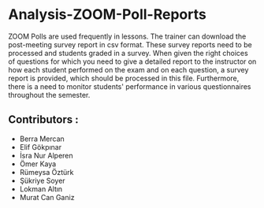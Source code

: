 # Analysis-ZOOM-Poll-Reports


ZOOM Polls are used frequently in lessons. The trainer can download the post-meeting survey report in csv format. These survey reports need to be processed and students graded in a survey. When given the right choices of questions for which you need to give a detailed report to the instructor on how each student performed on the exam and on each question, a survey report is provided, which should be processed in this file. Furthermore, there is a need to monitor students' performance in various questionnaires throughout the semester.




## Contributors :
- Berra Mercan
- Elif Gökpınar
- İsra Nur Alperen
- Ömer Kaya
- Rümeysa Öztürk
- Şükriye Soyer
- Lokman Altın
- Murat Can Ganiz
